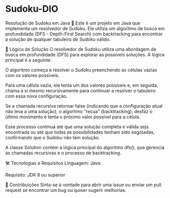 # Sudoku-DIO

Resolução de Sudoku em Java 🧩
Este é um projeto em Java que implementa um resolvedor de Sudoku. Ele utiliza um algoritmo de busca em profundidade (DFS - Depth-First Search) com backtracking para encontrar a solução de qualquer tabuleiro de Sudoku válido.

🧠 Lógica de Solução
O resolvedor de Sudoku utiliza uma abordagem de busca em profundidade (DFS) para explorar as possíveis soluções. A lógica principal é a seguinte:

O algoritmo começa a resolver o Sudoku preenchendo as células vazias com os valores possíveis.

Para uma célula vazia, ele tenta um dos valores possíveis e, em seguida, chama a si mesmo recursivamente para continuar a resolver o tabuleiro com essa nova configuração.

Se a chamada recursiva retornar false (indicando que a configuração atual não leva a uma solução), o algoritmo "recua" (backtracking), desfaz o último movimento e tenta o próximo valor possível para a célula.

Esse processo continua até que uma solução completa e válida seja encontrada ou até que todas as possibilidades tenham sido esgotadas, confirmando que o Sudoku não tem solução.

A classe Solution contém a lógica principal do algoritmo dfs(), que gerencia as chamadas recursivas e o processo de backtracking.

🛠️ Tecnologias e Requisitos
Linguagem: Java

Requisito: JDK 8 ou superior

🤝 Contribuições
Sinta-se à vontade para abrir uma issue ou enviar um pull request se encontrar um bug ou quiser sugerir melhorias.
